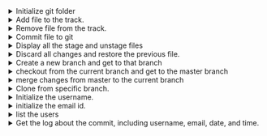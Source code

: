 <details>
<summary>Initialize git folder</summary>
<pre>
git init
</pre>
</details>


<details>
<summary>Add file to the track.</summary>
<pre>
git add readme.md
</pre>
</details>


<details>
<summary>Remove file from the track.</summary>
<pre>
git rm --cached readme.md
</pre>
</details>


<details>
<summary>Commit file to git</summary>
<pre>
git commit -m "message"
</pre>
</details>


<details>
<summary>Display all the stage and unstage files</summary>
<pre>
git status
</pre>
</details>


<details>
<summary>Discard all changes and restore the previous file.</summary>
<pre>
git restore readme.md
</pre>
</details>


<details>
<summary>Create a new branch and get to that branch</summary>
<pre>
git checkout -b newBranch
</pre>
</details>


<details>
<summary>checkout from the current branch and get to the master branch</summary>
<pre>
git checkout master
</pre>
</details>


<details>
<summary>merge changes from master to the current branch</summary>
<pre>
git merge master
</pre>
</details>

<details>
<summary>Clone from specific branch.</summary>
<pre>
git clone -b branchName url/ssh
</pre>
</details>

<details>
<summary>Initialize the username.</summary>
<pre>
git config --global user.name "username"
</pre>
</details>


<details>
<summary>initialize the email id.</summary>
<pre>
git config --global user.email email@gmail.com
</pre>
</details>

<details>
<summary>list the users</summary>
<pre>
git config --list --show-origin
</pre>
</details>

<details>
<summary>Get the log about the commit, including username, email, date, and time.</summary>
<pre>
git log
</pre>
</details>


